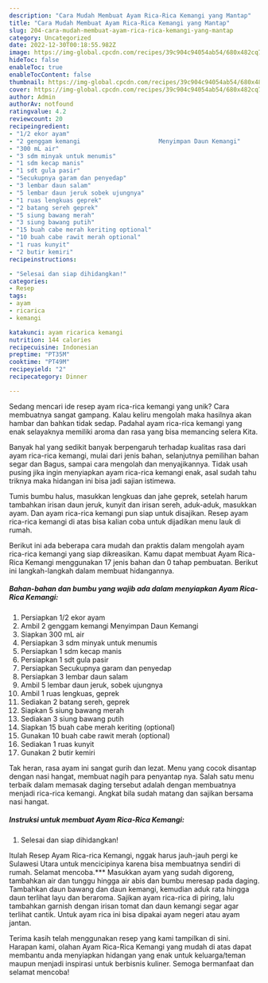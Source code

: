 ```yaml
---
description: "Cara Mudah Membuat Ayam Rica-Rica Kemangi yang Mantap"
title: "Cara Mudah Membuat Ayam Rica-Rica Kemangi yang Mantap"
slug: 204-cara-mudah-membuat-ayam-rica-rica-kemangi-yang-mantap
category: Uncategorized
date: 2022-12-30T00:18:55.982Z
image: https://img-global.cpcdn.com/recipes/39c904c94054ab54/680x482cq70/ayam-rica-rica-kemangi-foto-resep-utama.jpg
hideToc: false
enableToc: true
enableTocContent: false
thumbnail: https://img-global.cpcdn.com/recipes/39c904c94054ab54/680x482cq70/ayam-rica-rica-kemangi-foto-resep-utama.jpg
cover: https://img-global.cpcdn.com/recipes/39c904c94054ab54/680x482cq70/ayam-rica-rica-kemangi-foto-resep-utama.jpg
author: Admin
authorAv: notfound
ratingvalue: 4.2
reviewcount: 20
recipeingredient:
- "1/2 ekor ayam"
- "2 genggam kemangi                      Menyimpan Daun Kemangi"
- "300 mL air"
- "3 sdm minyak untuk menumis"
- "1 sdm kecap manis"
- "1 sdt gula pasir"
- "Secukupnya garam dan penyedap"
- "3 lembar daun salam"
- "5 lembar daun jeruk sobek ujungnya"
- "1 ruas lengkuas geprek"
- "2 batang sereh geprek"
- "5 siung bawang merah"
- "3 siung bawang putih"
- "15 buah cabe merah keriting optional"
- "10 buah cabe rawit merah optional"
- "1 ruas kunyit"
- "2 butir kemiri"
recipeinstructions:

- "Selesai dan siap dihidangkan!"
categories:
- Resep
tags:
- ayam
- ricarica
- kemangi

katakunci: ayam ricarica kemangi 
nutrition: 144 calories
recipecuisine: Indonesian
preptime: "PT35M"
cooktime: "PT49M"
recipeyield: "2"
recipecategory: Dinner

---
```





Sedang mencari ide resep ayam rica-rica kemangi yang unik? Cara membuatnya sangat gampang. Kalau keliru mengolah maka hasilnya akan hambar dan bahkan tidak sedap. Padahal ayam rica-rica kemangi yang enak selayaknya memiliki aroma dan rasa yang bisa memancing selera Kita.





Banyak hal yang sedikit banyak berpengaruh terhadap kualitas rasa dari ayam rica-rica kemangi, mulai dari jenis bahan, selanjutnya pemilihan bahan segar dan Bagus, sampai cara mengolah dan menyajikannya. Tidak usah pusing jika ingin menyiapkan ayam rica-rica kemangi enak,      asal sudah tahu triknya maka hidangan ini bisa jadi sajian istimewa.














Tumis bumbu halus, masukkan lengkuas dan jahe geprek, setelah harum tambahkan irisan daun jeruk, kunyit dan irisan sereh, aduk-aduk, masukkan ayam. Dan ayam rica-rica kemangi pun siap untuk disajikan. Resep ayam rica-rica kemangi di atas bisa kalian coba untuk dijadikan menu lauk di rumah.






Berikut ini ada beberapa cara mudah dan praktis dalam mengolah ayam rica-rica kemangi yang siap dikreasikan. Kamu dapat membuat Ayam Rica-Rica Kemangi menggunakan 17 jenis bahan dan 0 tahap pembuatan. Berikut ini langkah-langkah dalam membuat hidangannya.

<!--inarticleads1-->

##### Bahan-bahan dan bumbu yang wajib ada dalam menyiapkan Ayam Rica-Rica Kemangi:

1. Persiapkan 1/2 ekor ayam
1. Ambil 2 genggam kemangi                      Menyimpan Daun Kemangi
1. Siapkan 300 mL air
1. Persiapkan 3 sdm minyak untuk menumis
1. Persiapkan 1 sdm kecap manis
1. Persiapkan 1 sdt gula pasir
1. Persiapkan Secukupnya garam dan penyedap
1. Persiapkan 3 lembar daun salam
1. Ambil 5 lembar daun jeruk, sobek ujungnya
1. Ambil 1 ruas lengkuas, geprek
1. Sediakan 2 batang sereh, geprek
1. Siapkan 5 siung bawang merah
1. Sediakan 3 siung bawang putih
1. Siapkan 15 buah cabe merah keriting (optional)
1. Gunakan 10 buah cabe rawit merah (optional)
1. Sediakan 1 ruas kunyit
1. Gunakan 2 butir kemiri


Tak heran, rasa ayam ini sangat gurih dan lezat. Menu yang cocok disantap dengan nasi hangat, membuat nagih para penyantap nya. Salah satu menu terbaik dalam memasak daging tersebut adalah dengan membuatnya menjadi rica-rica kemangi. Angkat bila sudah matang dan sajikan bersama nasi hangat. 

<!--inarticleads2-->

##### Instruksi untuk membuat Ayam Rica-Rica Kemangi:


1. Selesai dan siap dihidangkan!

Itulah Resep Ayam Rica-rica Kemangi, nggak harus jauh-jauh pergi ke Sulawesi Utara untuk mencicipinya karena bisa membuatnya sendiri di rumah. Selamat mencoba.*** Masukkan ayam yang sudah digoreng, tambahkan air dan tunggu hingga air abis dan bumbu meresap pada daging. Tambahkan daun bawang dan daun kemangi, kemudian aduk rata hingga daun terlihat layu dan beraroma. Sajikan ayam rica-rica di piring, lalu tambahkan garnish dengan irisan tomat dan daun kemangi segar agar terlihat cantik. Untuk ayam rica ini bisa dipakai ayam negeri atau ayam jantan. 

Terima kasih telah menggunakan resep yang kami tampilkan di sini. Harapan kami, olahan Ayam Rica-Rica Kemangi yang mudah di atas dapat membantu anda menyiapkan hidangan yang enak untuk keluarga/teman maupun menjadi inspirasi untuk berbisnis kuliner. Semoga bermanfaat dan selamat mencoba!
